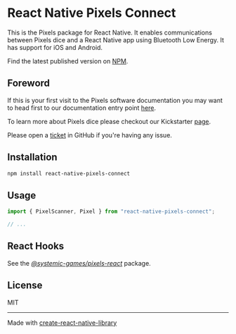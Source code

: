 # React Native Pixels Connect

This is the Pixels package for React Native.
It enables communications between Pixels dice and a React Native app
using Bluetooth Low Energy.
It has support for iOS and Android.

Find the latest published version on [NPM](
  https://www.npmjs.com/package/@systemic-games/react-native-pixels-connect
).

## Foreword

If this is your first visit to the Pixels software documentation
you may want to head first to our documentation entry point [here](
    https://github.com/GameWithPixels
).

To learn more about Pixels dice please checkout our Kickstarter [page](
    https://www.kickstarter.com/projects/pixels-dice/pixels-the-electronic-dice
).

Please open a [ticket](
    https://github.com/GameWithPixels/pixels-js/issues
) in GitHub if you're having any issue.

## Installation

```sh
npm install react-native-pixels-connect
```

## Usage

```js
import { PixelScanner, Pixel } from "react-native-pixels-connect";

// ...
```

## React Hooks

See the [*@systemic-games/pixels-react*](../pixels-react) package.

## License

MIT

---

Made with [create-react-native-library](https://github.com/callstack/react-native-builder-bob)
